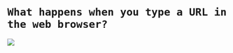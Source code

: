 # `What happens when you type a URL in the web browser?`


![](https://res.cloudinary.com/practicaldev/image/fetch/s--ni4eXaXM--/c_imagga_scale,f_auto,fl_progressive,h_900,q_auto,w_1600/https://dev-to-uploads.s3.amazonaws.com/i/tdh7cegujnmooj33clf4.jpg)


